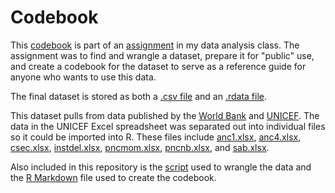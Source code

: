 # Codebook

This [codebook](codebook.pdf) is part of an [assignment](codebook-assignment.pdf) in my data analysis class. The assignment was to find and wrangle a dataset, prepare it for "public" use, and create a codebook for the dataset to serve as a reference guide for anyone who wants to use this data.

The final dataset is stored as both a [.csv file](maternal_health_2014.csv) and an [.rdata file](maternal_health_2014.rdata).

This dataset pulls from data published by the [World Bank](WB_MMR_2014.csv) and [UNICEF](Maternal-and-Newborn-Coverage-Database-December-2022.xlsx). The data in the UNICEF Excel spreadsheet was separated out into individual files so it could be imported into R. These files include [anc1.xlsx](anc1.xlsx), [anc4.xlsx](anc4.xlsx), [csec.xlsx](csec.xlsx), [instdel.xlsx](instdel.xlsx), [pncmom.xlsx](pncmom.xlsx), [pncnb.xlsx](pncnb.xlsx), and [sab.xlsx](sab.xlsx).

Also included in this repository is the [script](codebook.R) used to wrangle the data and the [R Markdown](codebook.Rmd) file used to create the codebook.
